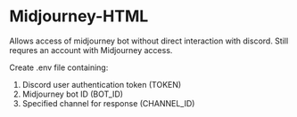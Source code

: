 # Midjourney-HTML
Allows access of midjourney bot without direct interaction with discord. Still requres an account with Midjourney access. 

Create .env file containing:
1. Discord user authentication token (TOKEN)
2. Midjourney bot ID (BOT_ID)
3. Specified channel for response (CHANNEL_ID)

